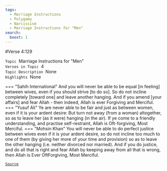 ```yaml
---
tags:
  - Marriage Instructions
  - Polygamy
  - Narcissism
  - Marriage Instructions for "Men"
search:
  boost: 1 
---
```

#Verse  4:129

`Topic`&nbsp; Marriage Instructions for "Men"   
`Verses in Topic`&nbsp; 4  
`Topic Description`&nbsp; None    
`Highlights`&nbsp; None   

=== "Sahih International"
    And you will never be able to be equal [in feeling] between wives, even if you should strive [to do so]. So do not incline completely [toward one] and leave another hanging. And if you amend [your affairs] and fear Allah - then indeed, Allah is ever Forgiving and Merciful.
=== "Yusuf Ali"
    Ye are never able to be fair and just as between women, even if it is your ardent desire: But turn not away (from a woman) altogether, so as to leave her (as it were) hanging (in the air). If ye come to a friendly understanding, and practise self-restraint, Allah is Oft-forgiving, Most Merciful.
=== "Mohsin Khan"
    You will never be able to do perfect justice between wives even if it is your ardent desire, so do not incline too much to one of them (by giving her more of your time and provision) so as to leave the other hanging (i.e. neither divorced nor married). And if you do justice, and do all that is right and fear Allah by keeping away from all that is wrong, then Allah is Ever Oft­Forgiving, Most Merciful.

<a href="https://corpus.quran.com/translation.jsp?chapter= 4&verse=129" target="_blank">`Source`</a>

